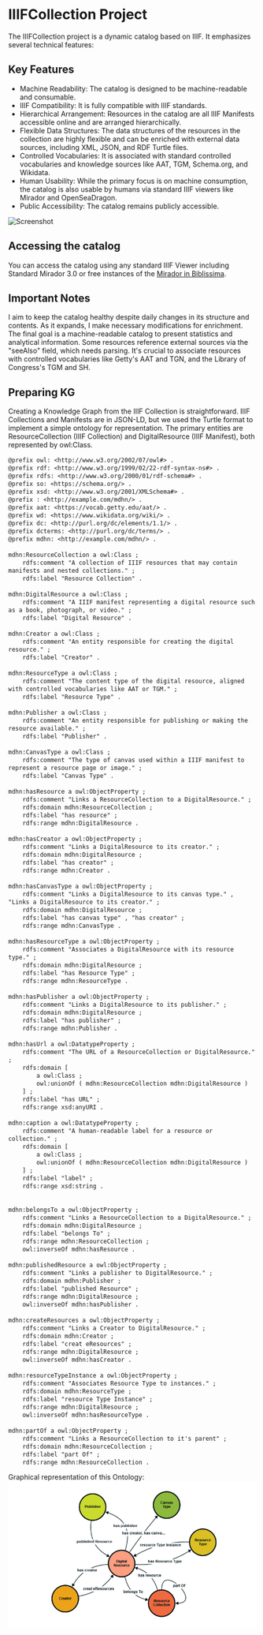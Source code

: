 # IIIFCollection Project  

The IIIFCollection project is a dynamic catalog based on IIIF. It emphasizes several technical features:  

## Key Features  

- Machine Readability: The catalog is designed to be machine-readable and consumable.  
- IIIF Compatibility: It is fully compatible with IIIF standards.  
- Hierarchical Arrangement: Resources in the catalog are all IIIF Manifests accessible online and are arranged hierarchically.  
- Flexible Data Structures: The data structures of the resources in the collection are highly flexible and can be enriched with external data sources, including XML, JSON, and RDF Turtle files.  
- Controlled Vocabularies: It is associated with standard controlled vocabularies and knowledge sources like AAT, TGM, Schema.org, and Wikidata.  
- Human Usability: While the primary focus is on machine consumption, the catalog is also usable by humans via standard IIIF viewers like Mirador and OpenSeaDragon.  
- Public Accessibility: The catalog remains publicly accessible.  

![Screenshot](https://pbs.twimg.com/media/GmPDuFSbwAAR8O0?format=jpg&name=small "III Collection")
## Accessing the catalog  
You can access the catalog using any standard IIIF Viewer including Standard Mirador 3.0 or free instances of the
<a href="https://iiif.biblissima.fr/mirador3/?iiif-content=https://raw.githubusercontent.com/MehranDHN/IIIFCollection/refs/heads/master/IIIFCollection/IIIF2Collection.json" target="_blank">Mirador in Biblissima</a>.

## Important Notes

I aim to keep the catalog healthy despite daily changes in its structure and contents. As it expands, I make necessary modifications for enrichment. The final goal is a machine-readable catalog to present statistics and analytical information. Some resources reference external sources via the "seeAlso" field, which needs parsing. It's crucial to associate resources with controlled vocabularies like Getty's AAT and TGN, and the Library of Congress's TGM and SH.

## Preparing KG 
Creating a Knowledge Graph from the IIIF Collection is straightforward. IIIF Collections and Manifests are in JSON-LD, but we used the Turtle format to implement a simple ontology for representation. The primary entities are ResourceCollection (IIIF Collection) and DigitalResource (IIIF Manifest), both represented by owl:Class.


```turtle
@prefix owl: <http://www.w3.org/2002/07/owl#> .
@prefix rdf: <http://www.w3.org/1999/02/22-rdf-syntax-ns#> .
@prefix rdfs: <http://www.w3.org/2000/01/rdf-schema#> .
@prefix so: <https://schema.org/> .
@prefix xsd: <http://www.w3.org/2001/XMLSchema#> .
@prefix : <http://example.com/mdhn/> .
@prefix aat: <https://vocab.getty.edu/aat/> .
@prefix wd: <https://www.wikidata.org/wiki/> .
@prefix dc: <http://purl.org/dc/elements/1.1/> .
@prefix dcterms: <http://purl.org/dc/terms/> .
@prefix mdhn: <http://example.com/mdhn/> .

mdhn:ResourceCollection a owl:Class ;
    rdfs:comment "A collection of IIIF resources that may contain manifests and nested collections." ;
    rdfs:label "Resource Collection" .

mdhn:DigitalResource a owl:Class ;
    rdfs:comment "A IIIF manifest representing a digital resource such as a book, photograph, or video." ;
    rdfs:label "Digital Resource" .

mdhn:Creator a owl:Class ;
    rdfs:comment "An entity responsible for creating the digital resource." ;
    rdfs:label "Creator" .

mdhn:ResourceType a owl:Class ;
    rdfs:comment "The content type of the digital resource, aligned with controlled vocabularies like AAT or TGM." ;
    rdfs:label "Resource Type" .

mdhn:Publisher a owl:Class ;
    rdfs:comment "An entity responsible for publishing or making the resource available." ;
    rdfs:label "Publisher" .

mdhn:CanvasType a owl:Class ;
    rdfs:comment "The type of canvas used within a IIIF manifest to represent a resource page or image." ;
    rdfs:label "Canvas Type" .

mdhn:hasResource a owl:ObjectProperty ;
    rdfs:comment "Links a ResourceCollection to a DigitalResource." ;
    rdfs:domain mdhn:ResourceCollection ;
    rdfs:label "has resource" ;
    rdfs:range mdhn:DigitalResource .

mdhn:hasCreator a owl:ObjectProperty ;
    rdfs:comment "Links a DigitalResource to its creator." ;
    rdfs:domain mdhn:DigitalResource ;
    rdfs:label "has creator" ;
    rdfs:range mdhn:Creator .

mdhn:hasCanvasType a owl:ObjectProperty ;
    rdfs:comment "Links a DigitalResource to its canvas type." , "Links a DigitalResource to its creator." ;
    rdfs:domain mdhn:DigitalResource ;
    rdfs:label "has canvas type" , "has creator" ;
    rdfs:range mdhn:CanvasType .

mdhn:hasResourceType a owl:ObjectProperty ;
    rdfs:comment "Associates a DigitalResource with its resource type." ;
    rdfs:domain mdhn:DigitalResource ;
    rdfs:label "has Resource Type" ;
    rdfs:range mdhn:ResourceType .

mdhn:hasPublisher a owl:ObjectProperty ;
    rdfs:comment "Links a DigitalResource to its publisher." ;
    rdfs:domain mdhn:DigitalResource ;
    rdfs:label "has publisher" ;
    rdfs:range mdhn:Publisher .

mdhn:hasUrl a owl:DatatypeProperty ;
    rdfs:comment "The URL of a ResourceCollection or DigitalResource." ;
    rdfs:domain [
        a owl:Class ;
        owl:unionOf ( mdhn:ResourceCollection mdhn:DigitalResource )
    ] ;
    rdfs:label "has URL" ;
    rdfs:range xsd:anyURI .

mdhn:caption a owl:DatatypeProperty ;
    rdfs:comment "A human-readable label for a resource or collection." ;
    rdfs:domain [
        a owl:Class ;
        owl:unionOf ( mdhn:ResourceCollection mdhn:DigitalResource )
    ] ;
    rdfs:label "label" ;
    rdfs:range xsd:string .


mdhn:belongsTo a owl:ObjectProperty ;
    rdfs:comment "Links a ResourceCollection to a DigitalResource." ;
    rdfs:domain mdhn:DigitalResource ;
    rdfs:label "belongs To" ;
    rdfs:range mdhn:ResourceCollection ;
    owl:inverseOf mdhn:hasResource .

mdhn:publishedResource a owl:ObjectProperty ;
    rdfs:comment "Links a publisher to DigitalResource." ;
    rdfs:domain mdhn:Publisher ;
    rdfs:label "published Resource" ;
    rdfs:range mdhn:DigitalResource ;
    owl:inverseOf mdhn:hasPublisher .

mdhn:createResources a owl:ObjectProperty ;
    rdfs:comment "Links a Creator to DigitalResource." ;
    rdfs:domain mdhn:Creator ;
    rdfs:label "creat eResources" ;
    rdfs:range mdhn:DigitalResource ;
    owl:inverseOf mdhn:hasCreator .

mdhn:resourceTypeInstance a owl:ObjectProperty ;
    rdfs:comment "Associates Resource Type to instances." ;
    rdfs:domain mdhn:ResourceType ;
    rdfs:label "resource Type Instance" ;
    rdfs:range mdhn:DigitalResource ;
    owl:inverseOf mdhn:hasResourceType .

mdhn:partOf a owl:ObjectProperty ;
    rdfs:comment "Links a ResourceCollection to it's parent" ;
    rdfs:domain mdhn:ResourceCollection ;
    rdfs:label "part Of" ;
    rdfs:range mdhn:ResourceCollection .
```

Graphical representation of this Ontology:
![alt text](image.png)
